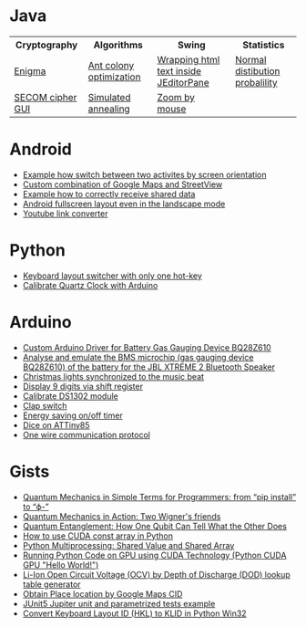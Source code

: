 <!---
asilichenko/asilichenko is a ✨ special ✨ repository because its `README.md` (this file) appears on your GitHub profile.
You can click the Preview link to take a look at your changes.
--->

# Java

<table>
  <tr>
    <th>Cryptography</th>
    <th>Algorithms</th>
    <th>Swing</th>
    <th>Statistics</th>
  </tr>

  <tr>
    <td><a href="https://github.com/asilichenko/enigma">Enigma</a></td>
    <td><a href="https://github.com/asilichenko/ant-colony-optimization">Ant colony optimization</a></td>
    <td><a href="https://github.com/asilichenko/swing-html-paragraph-wrap">Wrapping html text inside JEditorPane</a></td>
    <td><a href="https://github.com/asilichenko/statistics">Normal distibution probalility</a></td>
  </tr>

  <tr>
    <td><a href="https://github.com/asilichenko/secom-cipher-gui">SECOM cipher GUI</a></td>
    <td><a href="https://github.com/asilichenko/simulated-annealing">Simulated annealing</a></td>
    <td><a href="https://github.com/asilichenko/mouse-move-scale">Zoom by mouse</a></td>
    <td></td>
  </tr>
</table>

# Android

- [Example how switch between two activites by screen orientation](https://github.com/asilichenko/screen-orientation-example)
- [Custom combination of Google Maps and StreetView](https://github.com/asilichenko/android-map-with-panorama-sample)
- [Example how to correctly receive shared data](https://github.com/asilichenko/android-shared-text-receiver)
- [Android fullscreen layout even in the landscape mode](https://github.com/asilichenko/android-short-edges)
- [Youtube link converter](https://github.com/asilichenko/android-youtube-shared)

# Python

- [Keyboard layout switcher with only one hot-key](https://github.com/asilichenko/one-key-keyboard-switcher)
- [Calibrate Quartz Clock with Arduino](https://github.com/asilichenko/quartz-clock-calibration)

# Arduino

- [Custom Arduino Driver for Battery Gas Gauging Device BQ28Z610](https://github.com/asilichenko/bq28z610-arduino-driver)
- [Analyse and emulate the BMS microchip (gas gauging device BQ28Z610) of the battery for the JBL XTREME 2 Bluetooth Speaker](https://github.com/asilichenko/jbl-xtreme2-bms)
- [Christmas lights synchronized to the music beat](https://github.com/asilichenko/arduino-play-melody)
- [Display 9 digits via shift register](https://github.com/asilichenko/ShiftRegDisplay)
- [Calibrate DS1302 module](https://github.com/asilichenko/quartz-clock-calibration)
- [Clap switch](https://github.com/asilichenko/clap-switch)
- [Energy saving on/off timer](https://github.com/asilichenko/Autowatering)
- [Dice on ATTiny85](https://github.com/asilichenko/attiny85-dice)
- [One wire communication protocol](https://github.com/asilichenko/OneWireDataTransmit)

# Gists
* [Quantum Mechanics in Simple Terms for Programmers: from “pip install” to “ϕ-”](https://gist.github.com/asilichenko/561988a5fb1fb9fcd670408583bc4019)
* [Quantum Mechanics in Action: Two Wigner's friends](https://gist.github.com/asilichenko/82faa008eef919dc95d4942510950c7d)
* [Quantum Entanglement: How One Qubit Can Tell What the Other Does](https://gist.github.com/asilichenko/5168d8a6c0769cf3e6247c5553dd65b6)
* [How to use CUDA const array in Python](https://gist.github.com/asilichenko/7428a554a1cb23777498c4c622835ec2)
* [Python Multiprocessing: Shared Value and Shared Array](https://gist.github.com/asilichenko/aedd74c97c757d3ace205b045ea6c24c)
* [Running Python Code on GPU using CUDA Technology (Python CUDA GPU "Hello World!")](https://gist.github.com/asilichenko/a224781f46887568f0b90b2f9d059918)
* [Li-Ion Open Circuit Voltage (OCV) by Depth of Discharge (DOD) lookup table generator](https://gist.github.com/asilichenko/342613acfcdbc697a07831bb4a82d4ea)
* [Obtain Place location by Google Maps CID](https://gist.github.com/asilichenko/b0000eb1562c9e4e75b0d43d799260bc)
* [JUnit5 Jupiter unit and parametrized tests example](https://gist.github.com/asilichenko/d954f7f619bba9a26ac5be7f77f321ea)
* [Convert Keyboard Layout ID (HKL) to KLID in Python Win32](https://gist.github.com/asilichenko/a4932ea82d9b5ead3896f154e9695c77)
